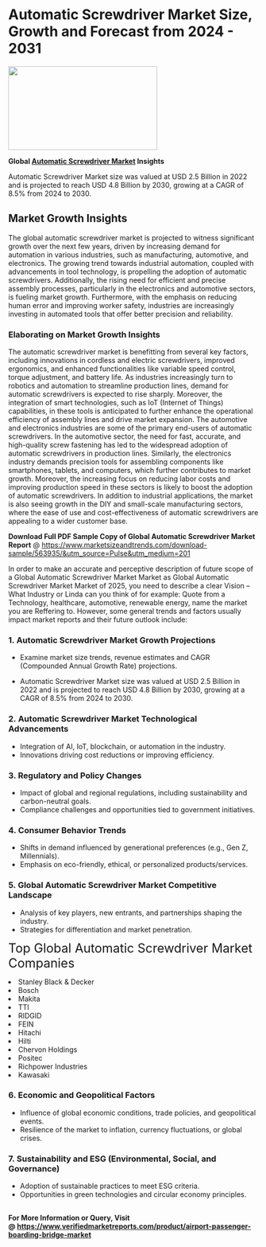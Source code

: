 <H1>Automatic Screwdriver Market Size, Growth and Forecast from 2024 - 2031</H1><img class="aligncenter size-medium wp-image-584254" src="https://thirdeyenews.in/wp-content/uploads/2024/09/Global-Market-Research-300x168.jpeg" alt="" width="300" height="168" /><p><strong>Global&nbsp;<a href="https://www.marketsizeandtrends.com/download-sample/563935/&amp;utm_source=Pulse&amp;utm_medium=201">Automatic Screwdriver Market</a> Insights</strong></p><p>Automatic Screwdriver Market size was valued at USD 2.5 Billion in 2022 and is projected to reach USD 4.8 Billion by 2030, growing at a CAGR of 8.5% from 2024 to 2030.</p><p><h2>Market Growth Insights</h2> The global automatic screwdriver market is projected to witness significant growth over the next few years, driven by increasing demand for automation in various industries, such as manufacturing, automotive, and electronics. The growing trend towards industrial automation, coupled with advancements in tool technology, is propelling the adoption of automatic screwdrivers. Additionally, the rising need for efficient and precise assembly processes, particularly in the electronics and automotive sectors, is fueling market growth. Furthermore, with the emphasis on reducing human error and improving worker safety, industries are increasingly investing in automated tools that offer better precision and reliability. <h3>Elaborating on Market Growth Insights</h3> The automatic screwdriver market is benefitting from several key factors, including innovations in cordless and electric screwdrivers, improved ergonomics, and enhanced functionalities like variable speed control, torque adjustment, and battery life. As industries increasingly turn to robotics and automation to streamline production lines, demand for automatic screwdrivers is expected to rise sharply. Moreover, the integration of smart technologies, such as IoT (Internet of Things) capabilities, in these tools is anticipated to further enhance the operational efficiency of assembly lines and drive market expansion. The automotive and electronics industries are some of the primary end-users of automatic screwdrivers. In the automotive sector, the need for fast, accurate, and high-quality screw fastening has led to the widespread adoption of automatic screwdrivers in production lines. Similarly, the electronics industry demands precision tools for assembling components like smartphones, tablets, and computers, which further contributes to market growth. Moreover, the increasing focus on reducing labor costs and improving production speed in these sectors is likely to boost the adoption of automatic screwdrivers. In addition to industrial applications, the market is also seeing growth in the DIY and small-scale manufacturing sectors, where the ease of use and cost-effectiveness of automatic screwdrivers are appealing to a wider customer base. </p><p><span class=""><strong>Download Full PDF Sample Copy of Global Automatic Screwdriver Market Report</strong> @ <a href="https://www.marketsizeandtrends.com/download-sample/563935/&amp;utm_source=Pulse&amp;utm_medium=201" target="_blank">https://www.marketsizeandtrends.com/download-sample/563935/&amp;utm_source=Pulse&amp;utm_medium=201</a></span></p><p>In order to make an accurate and perceptive description of future scope of a Global&nbsp;Automatic Screwdriver Market Market as Global&nbsp;Automatic Screwdriver Market Market of 2025, you need to describe a clear Vision &ndash; What Industry or Linda can you think of for example: Quote from a Technology, healthcare, automotive, renewable energy, name the market you are Reffering to. However, some general trends and factors usually impact market reports and their future outlook include:</p><h3>1.&nbsp;<strong>Automatic Screwdriver Market Growth Projections</strong></h3><ul><li>Examine market size trends, revenue estimates and CAGR (Compounded Annual Growth Rate) projections.</li><li><p>Automatic Screwdriver Market size was valued at USD 2.5 Billion in 2022 and is projected to reach USD 4.8 Billion by 2030, growing at a CAGR of 8.5% from 2024 to 2030.</p></li></ul><h3>2.&nbsp;<strong>Automatic Screwdriver Market Technological Advancements</strong></h3><ul><li>Integration of AI, IoT, blockchain, or automation in the industry.</li><li>Innovations driving cost reductions or improving efficiency.</li></ul><h3>3.&nbsp;<strong>Regulatory and Policy Changes</strong></h3><ul><li>Impact of global and regional regulations, including sustainability and carbon-neutral goals.</li><li>Compliance challenges and opportunities tied to government initiatives.</li></ul><h3>4.&nbsp;<strong>Consumer Behavior Trends</strong></h3><ul><li>Shifts in demand influenced by generational preferences (e.g., Gen Z, Millennials).</li><li>Emphasis on eco-friendly, ethical, or personalized products/services.</li></ul><h3>5.&nbsp;<strong>Global Automatic Screwdriver Market Competitive Landscape</strong></h3><ul><li>Analysis of key players, new entrants, and partnerships shaping the industry.</li><li>Strategies for differentiation and market penetration.</li></ul><p data-pm-slice="1 1 []"><span style="color: inherit; font-family: inherit; font-size: 25px;">Top Global Automatic Screwdriver Market Companies</span></p><div class="" data-test-id=""><p><li>Stanley Black & Decker</li><li> Bosch</li><li> Makita</li><li> TTI</li><li> RIDGID</li><li> FEIN</li><li> Hitachi</li><li> Hilti</li><li> Chervon Holdings</li><li> Positec</li><li> Richpower Industries</li><li> Kawasaki</li></p></div><h3>6.&nbsp;<strong>Economic and Geopolitical Factors</strong></h3><ul><li>Influence of global economic conditions, trade policies, and geopolitical events.</li><li>Resilience of the market to inflation, currency fluctuations, or global crises.</li></ul><h3>7.&nbsp;<strong>Sustainability and ESG (Environmental, Social, and Governance)</strong></h3><ul><li>Adoption of sustainable practices to meet ESG criteria.</li><li>Opportunities in green technologies and circular economy principles.</li></ul><h2><strong style="font-size: 14px;">For More Information or Query, Visit @&nbsp;</strong><a style="background-color: #ffffff; font-size: 14px;" href="https://www.marketsizeandtrends.com/report/automatic-screwdriver-market/" target="_blank">https://www.verifiedmarketreports.com/product/airport-passenger-boarding-bridge-market</a></h2>
